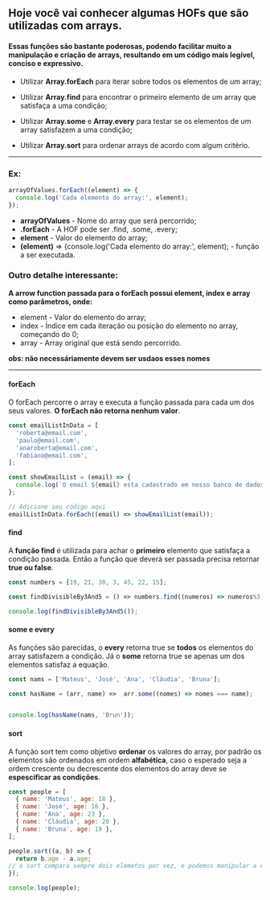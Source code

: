 ## Hoje você vai conhecer algumas HOFs que são utilizadas com arrays.  

#### Essas funções são bastante poderosas, podendo facilitar muito a manipulação e criação de arrays, resultando em um código mais legível, conciso e expressivo.

- Utilizar **Array.forEach** para iterar sobre todos os elementos de um array;

- Utilizar **Array.find** para encontrar o primeiro elemento de um array que satisfaça a uma condição;

- Utilizar **Array.some** e **Array.every** para testar se os elementos de um array satisfazem a uma condição;

- Utilizar **Array.sort** para ordenar arrays de acordo com algum critério.

***
### **Ex:**
```javaScript
arrayOfValues.forEach((element) => {
  console.log('Cada elemento do array:', element);
});
```
- **arrayOfValues** - Nome do array que será percorrido;
- **.forEach** - A HOF pode ser .find, .some, .every;
- **element** - Valor do elemento do array;
- **(element)** => {console.log('Cada elemento do array:', element); - função a ser executada.

### Outro detalhe interessante:

**A arrow function passada para o forEach possui element, index e array como parâmetros, onde:**

- element - Valor do elemento do array;
- index - Índice em cada iteração ou posição do elemento no array, começando do 0;
- array - Array original que está sendo percorrido.

__obs: não necessáriamente devem ser usdaos esses nomes__

___

#### forEach
O forEach percorre o array e executa a função passada para cada um dos seus valores. **O forEach não retorna nenhum valor**.
``` javaScript
const emailListInData = [
  'roberta@email.com',
  'paulo@email.com',
  'anaroberta@email.com',
  'fabiano@email.com',
];

const showEmailList = (email) => {
  console.log(`O email ${email} esta cadastrado em nosso banco de dados!`);
};

// Adicione seu código aqui
emailListInData.forEach((email) => showEmailList(email));
```

#### find
A **função find** é utilizada para achar o **primeiro** elemento que satisfaça a condição passada. Então a função que deverá ser passada precisa retornar **true ou false**.
``` javaScript
const numbers = [19, 21, 30, 3, 45, 22, 15];

const findDivisibleBy3And5 = () => numbers.find((numeros) => numeros%3 === 0 && numeros%5 === 0);

console.log(findDivisibleBy3And5());
```

#### some e every
As funções são parecidas, o **every** retorna true se **todos** os elementos do array satisfazem a condição.
Já o **some** retorna true se apenas um dos elementos satisfaz a equação.
``` javaScript
const nams = ['Mateus', 'José', 'Ana', 'Cláudia', 'Bruna'];

const hasName = (arr, name) =>  arr.some((nomes) => nomes === name);


console.log(hasName(nams, 'Brun'));
```

#### sort
A função sort tem como objetivo **ordenar** os valores do array, por padrão os elementos são ordenados em ordem **alfabética**, caso o esperado seja a ordem crescente ou decrescente dos elementos do array deve se **espescificar as condições**.
``` javaScript
const people = [
  { name: 'Mateus', age: 18 },
  { name: 'José', age: 16 },
  { name: 'Ana', age: 23 },
  { name: 'Cláudia', age: 20 },
  { name: 'Bruna', age: 19 },
];

people.sort((a, b) => {
  return b.age - a.age;
// o sort compara sempre dois elemetos por vez, e podemos manipular a comparação, retornando valores positivos ou negativos, como no exemplo acima.
});

console.log(people);
```



